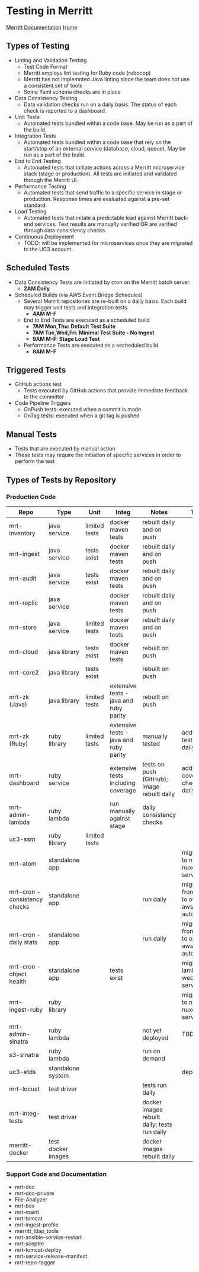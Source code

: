 # Testing in Merritt

[Merritt Documentation Home](README.md)

## Types of Testing
- Linting and Validation Testing
  - Test Code Format
  - Merritt employs lint testing for Ruby code (rubocop)
  - Merritt has not implemnted Java linting since the team does not use a consistent set of tools
  - Some Yaml schema checks are in place 
- Data Consistency Testing
  - Data validation checks run on a daily basis.  The status of each check is reported to a dashboard. 
- Unit Tests
  - Automated tests bundled within a code base.  May be run as a part of the build. 
- Integration Tests
  - Automated tests bundled within a code base that rely on the start/stop of an external service (database, cloud, queue).  May be run as a part of the build. 
- End to End Testing
  - Automated tests that initiate actions across a Merritt microservice stack (stage or production).  All tests are initiated and validated through the Merritt UI.
- Performance Testing
  - Automated tests that send traffic to a specific service in stage or production.  Response times are evaluated against a pre-set standard.
- Load Testing
  - Automated tests that initate a predictable load against Merritt back-end services.  Test results are manually verified OR are verified through data consistency checks.
- Continuous Deployment
  - TODO: will be implemented for microservices once they are migrated to the UC3 account.  
 
## Scheduled Tests
- Data Consistency Tests are initiated by cron on the Merritt batch server.
  - **2AM Daily** 
- Scheduled Builds (via AWS Event Bridge Schedules)
  - Several Merritt repositories are re-built on a daily basis.  Each build may trigger unit tests and integration tests.
    - **4AM M-F** 
  - End to End Tests are executed as a scheduled build
    - **7AM Mon,Thu: Default Test Suite** 
    - **7AM Tue,Wed,Fri: Minimal Test Suite - No Ingest**
    - **9AM M-F: Stage Load Test** 
  - Performance Tests are executed as a secheduled build
    - **8AM M-F** 
 
## Triggered Tests
- GitHub actions test
  - Tests executed by GitHub actions that provide immediate feedback to the committer
- Code Pipeline Triggers
  - OnPush tests: executed when a commit is made
  - OnTag tests: executed when a git tag is pushed
 
## Manual Tests
- Tests that are executed by manual action
- These tests may require the initiation of specific services in order to perform the test

## Types of Tests by Repository

### Production Code
|Repo|Type|Unit|Integ|Notes|Todo|
|-|-|-|-|-|-|
|mrt-inventory|java service|limited tests|docker maven tests|rebuilt daily and on push||
|mrt-ingest|java service|tests exist|docker maven tests|rebuilt daily and on push||
|mrt-audit|java service|tests exist|docker maven tests|rebuilt daily and on push||
|mrt-replic|java service||docker maven tests|rebuilt daily and on push||
|mrt-store|java service|limited tests|docker maven tests|rebuilt daily and on push||
|mrt-cloud|java library|tests exist|docker maven tests|rebuilt on push||
|mrt-core2|java library|tests exist||rebuilt on push||
|mrt-zk (Java)|java library|limited tests|extensive tests - java and ruby parity|rebuilt on push||
|mrt-zk (Ruby)|ruby library|limited tests|extensive tests - java and ruby parity|manually tested|add ruby testing to daily build|
|mrt-dashboard|ruby service||extensive tests including coverage|tests on push (GitHub); image rebuilt daily|add coverage checks to daily build|
|mrt-admin-lambda|ruby lambda||run manually against stage|daily consistency checks||
|uc3-ssm|ruby library|limited tests||||
|mrt-atom|standalone app||||migration to new nuxeo service|
|mrt-cron - consistency checks|standalone app|||run daily|migrate from ec2 to other aws automation|
|mrt-cron - daily stats|standalone app|||run daily|migrate from ec2 to other aws automation|
|mrt-cron - object health|standalone app||tests exist||migrate to lambda or web service|
|mrt-ingest-ruby|ruby library||||migration to new nuxeo service|
|mrt-admin-sinatra|ruby lambda|||not yet deployed|TBD|
|s3-sinatra|ruby lambda|||run on demand||
|uc3-etds|standalone system||||deprecated|
|mrt-locust|test driver|||tests run daily||
|mrt-integ-tests|test driver|||docker images rebuilt daily; tests run daily||
|merritt-docker|test docker images|||docker images rebuilt daily||

### Support Code and Documentation
- mrt-doc
- mrt-doc-private
- File-Analyzer
- mrt-box
- mrt-maint
- mrt-tomcat
- mrt-ingest-profile
- merritt_ldap_tools
- mrt-ansible-service-restart
- mrt-sceptre
- mrt-tomcat-deploy
- mrt-service-release-manifest
- mrt-repo-tagger
